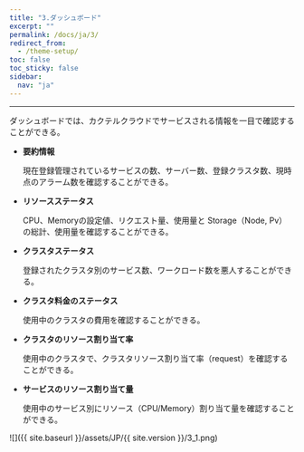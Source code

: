 ```yaml
---
title: "3.ダッシュボード"
excerpt: ""
permalink: /docs/ja/3/
redirect_from:
  - /theme-setup/
toc: false
toc_sticky: false
sidebar:
  nav: "ja"
---
```


---

ダッシュボードでは、カクテルクラウドでサービスされる情報を一目で確認することができる。

* **要約情報**

  現在登録管理されているサービスの数、サーバー数、登録クラスタ数、現時点のアラーム数を確認することができる。

* **リソースステータス**

  CPU、Memoryの設定値、リクエスト量、使用量と Storage（Node, Pv）の総計、使用量を確認することができる。

* **クラスタステータス**

  登録されたクラスタ別のサービス数、ワークロード数を悪人することができる。

* **クラスタ料金のステータス**

  使用中のクラスタの費用を確認することができる。

* **クラスタのリソース割り当て率**

  使用中のクラスタで、クラスタリソース割り当て率（request）を確認することができる。

* **サービスのリソース割り当て量**

  使用中のサービス別にリソース（CPU/Memory）割り当て量を確認することができる。

![]({{ site.baseurl }}/assets/JP/{{ site.version }}/3_1.png)
